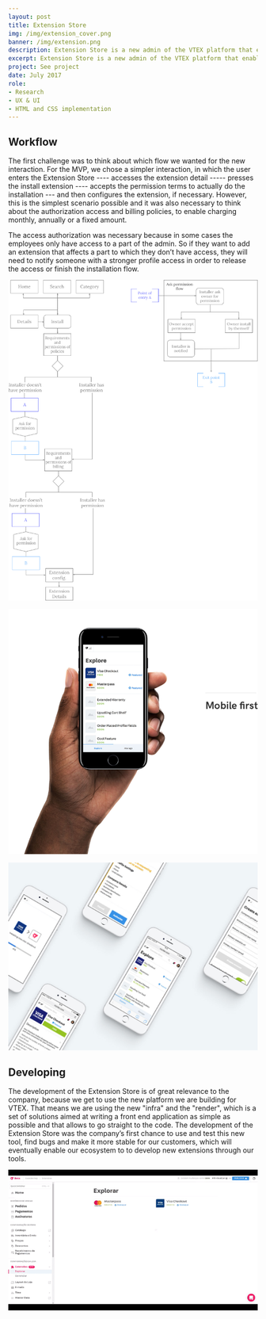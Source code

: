```yaml
---
layout: post
title: Extension Store
img: /img/extension_cover.png
banner: /img/extension.png
description: Extension Store is a new admin of the VTEX platform that enables the shopkeepers to find and activate new features for their shops, adding functionalities with extension points.
excerpt: Extension Store is a new admin of the VTEX platform that enables the shopkeepers to find and activate new features for their shops, adding functionalities with extension points. These extension points are a space on the platform pages that let the users add components. With that, the partner ecosystem will have a lot of opportunities to create extensions that meet the business needs of each shopkeeper and improve the shopping experience for the users.I have been working on the Extension Store and Visa Checkout extension projects for 3 months and these screens are part of the MVP. In the present moment, I'm working with another designer, Rodrigo Muniz, who is focused on the new platform navigation that accompanies the Extension Store.
project: See project
date: July 2017
role:
- Research
- UX & UI
- HTML and CSS implementation
---
```


## Workflow

The first challenge was to think about which flow we wanted for the new interaction. For the MVP, we chose a simpler interaction, in which the user enters the Extension Store ---- accesses the extension detail ----- presses the install extension ---- accepts the permission terms to actually do the installation --- and then configures the extension, if necessary. However, this is the simplest scenario possible and it was also necessary to think about the authorization
access and billing policies, to enable charging monthly, annually or a fixed amount.

The access authorization  was necessary because in some cases the employees only have access to a part of the admin. So if they want to add an extension that affects a part to which they don’t have access, they will need to notify someone with a stronger profile access in order to release the access or finish the installation flow.

![content](/img/flow.png)

![content](/img/mobile_first.png)

![content](/img/extension_mobile.png)

## Developing

The development of the Extension Store is of great relevance to the company, because we get to use the new platform we are building for VTEX. That means we are using the new "infra" and the "render", which is a set of solutions aimed at writing a front end application as simple as possible and that allows to go straight to the code. The development of the Extension Store was the company’s first chance to use and test this new tool, find bugs and make it more stable for our customers, which will eventually enable our ecosystem to to develop new extensions through our tools.

![video](/video/extension_01.gif)
